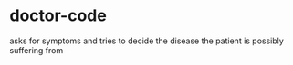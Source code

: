 # doctor-code
asks for symptoms and tries to decide the disease the patient is possibly suffering from
